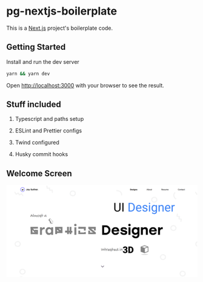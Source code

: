 # pg-nextjs-boilerplate

This is a [Next.js](https://nextjs.org/) project's boilerplate code.

## Getting Started

Install and run the dev server

```bash
yarn && yarn dev
```

Open [http://localhost:3000](http://localhost:3000) with your browser to see the result.

## Stuff included

1. Typescript and paths setup

2. ESLint and Prettier configs

3. Twind configured

4. Husky commit hooks

## Welcome Screen

![welcome](assets/welcome-screen.gif)
